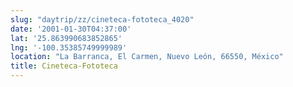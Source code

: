 ```yaml
---
slug: "daytrip/zz/cineteca-fototeca_4020"
date: '2001-01-30T04:37:00'
lat: '25.863990683852865'
lng: '-100.35385749999989'
location: "La Barranca, El Carmen, Nuevo León, 66550, México"
title: Cineteca-Fototeca
---
```



